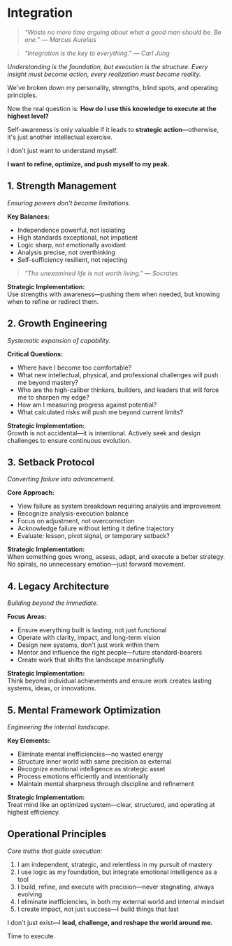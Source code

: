 # Integration

> *“Waste no more time arguing about what a good man should be. Be one.” — Marcus Aurelius*

> *"Integration is the key to everything." — Carl Jung*

*Understanding is the foundation, but execution is the structure. Every insight must become action, every realization must become reality.*

We've broken down my personality, strengths, blind spots, and operating principles.

Now the real question is: **How do I use this knowledge to execute at the highest level?**

Self-awareness is only valuable if it leads to **strategic action**—otherwise, it's just another intellectual exercise.

I don't just want to understand myself.

**I want to refine, optimize, and push myself to my peak.**

## 1. Strength Management

*Ensuring powers don't become limitations.*

**Key Balances:**
- Independence powerful, not isolating
- High standards exceptional, not impatient
- Logic sharp, not emotionally avoidant
- Analysis precise, not overthinking
- Self-sufficiency resilient, not rejecting

> *"The unexamined life is not worth living." — Socrates*

**Strategic Implementation:**  
Use strengths with awareness—pushing them when needed, but knowing when to refine or redirect them.

## 2. Growth Engineering

*Systematic expansion of capability.*

**Critical Questions:**
- Where have I become too comfortable?
- What new intellectual, physical, and professional challenges will push me beyond mastery?
- Who are the high-caliber thinkers, builders, and leaders that will force me to sharpen my edge?
- How am I measuring progress against potential?
- What calculated risks will push me beyond current limits?

**Strategic Implementation:**  
Growth is not accidental—it is intentional. Actively seek and design challenges to ensure continuous evolution.

## 3. Setback Protocol

*Converting failure into advancement.*

**Core Approach:**
- View failure as system breakdown requiring analysis and improvement
- Recognize analysis-execution balance
- Focus on adjustment, not overcorrection
- Acknowledge failure without letting it define trajectory
- Evaluate: lesson, pivot signal, or temporary setback?

**Strategic Implementation:**  
When something goes wrong, assess, adapt, and execute a better strategy. No spirals, no unnecessary emotion—just forward movement.

## 4. Legacy Architecture

*Building beyond the immediate.*

**Focus Areas:**
- Ensure everything built is lasting, not just functional
- Operate with clarity, impact, and long-term vision
- Design new systems, don't just work within them
- Mentor and influence the right people—future standard-bearers
- Create work that shifts the landscape meaningfully

**Strategic Implementation:**  
Think beyond individual achievements and ensure work creates lasting systems, ideas, or innovations.

## 5. Mental Framework Optimization

*Engineering the internal landscape.*

**Key Elements:**
- Eliminate mental inefficiencies—no wasted energy
- Structure inner world with same precision as external
- Recognize emotional intelligence as strategic asset
- Process emotions efficiently and intentionally
- Maintain mental sharpness through discipline and refinement

**Strategic Implementation:**  
Treat mind like an optimized system—clear, structured, and operating at highest efficiency.

## Operational Principles

*Core truths that guide execution:*

1. I am independent, strategic, and relentless in my pursuit of mastery
2. I use logic as my foundation, but integrate emotional intelligence as a tool
3. I build, refine, and execute with precision—never stagnating, always evolving
4. I eliminate inefficiencies, in both my external world and internal mindset
5. I create impact, not just success—I build things that last

I don't just exist—I **lead, challenge, and reshape the world around me.**

Time to execute.